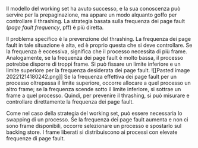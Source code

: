 Il modello del working set ha avuto successo, e la sua conoscenza può servire per la prepaginazione, ma appare un modo alquanto goffo per controllare il thrashing. 
La strategia basata sulla frequenza dei page fault (_page fault frequency_, pff) è più diretta.

Il problema specifico è la prevenzione del thrashing. 
La frequenza dei page fault in tale situazione è alta, ed è proprio questa che si deve controllare. Se la frequenza è eccessiva, significa che il processo necessita di più frame. Analogamente, se la frequenza dei page fault è molto bassa, il processo potrebbe disporre di troppi frame. 
Si può fissare un limite inferiore e un limite superiore per la frequenza desiderata dei page fault. 
![[Pasted image 20221214180242.png]]
Se la frequenza effettiva dei page fault per un processo oltrepassa il limite superiore, occorre allocare a quel processo un altro frame; se la frequenza scende sotto il limite inferiore, si sottrae un frame a quel processo. Quindi, per prevenire il thrashing, si può misurare e controllare direttamente la frequenza dei page fault.

Come nel caso della strategia del working set, può essere necessaria lo swapping di un processo. Se la frequenza dei page fault aumenta e non ci sono frame disponibili, occorre selezionare un processo e spostarlo sul backing store. 
I frame liberati si distribuiscono ai processi con elevate frequenze di page fault.